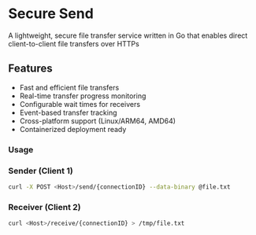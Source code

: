 # Secure Send

A lightweight, secure file transfer service written in Go that enables direct client-to-client file transfers over HTTPs

## Features

- Fast and efficient file transfers
- Real-time transfer progress monitoring
- Configurable wait times for receivers
- Event-based transfer tracking
- Cross-platform support (Linux/ARM64, AMD64)
- Containerized deployment ready

### Usage

### Sender (Client 1)
```bash
curl -X POST <Host>/send/{connectionID} --data-binary @file.txt
```

### Receiver (Client 2)
```bash
curl <Host>/receive/{connectionID} > /tmp/file.txt
```

